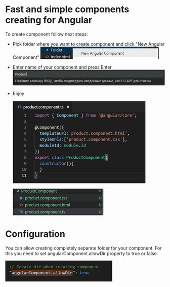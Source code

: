 # Fast and simple components creating for Angular

To create component follow next steps:
 - Pick folder where you want to create component and click "New Angular Component"
    ![pick option](images/PickComponent.png)
  - Enter name of your component and press Enter
    ![enter component`s name](images/EnterComponentName.png)
  
  - Enjoy

    ![generated code](images/Created1.png)

    ![file structure](images/Created2.png)

# Configuration
  You can allow creating completely separate folder for your component. For this you need to set angularComponent.allowDir property to true or false.
    
  ![config options](images/Configuration.png)